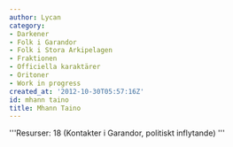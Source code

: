 ```yaml
---
author: Lycan
category:
- Darkener
- Folk i Garandor
- Folk i Stora Arkipelagen
- Fraktionen
- Officiella karaktärer
- Oritoner
- Work in progress
created_at: '2012-10-30T05:57:16Z'
id: mhann taino
title: Mhann Taino
---
```

'''Resurser: 18 (Kontakter i Garandor, politiskt inflytande) '''